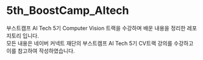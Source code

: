 # 5th_BoostCamp_AItech
부스트캠프 AI Tech 5기 Computer Vision 트랙을 수강하며 배운 내용을 정리한 레포지토리 입니다.  
모든 내용은 네이버 커넥트 재단의 부스트캠프 AI Tech 5기 CV트랙 강의를 수강하고 이를 참고하여 작성하였습니다.

